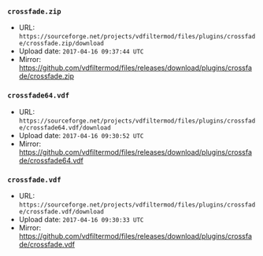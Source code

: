 ### `crossfade.zip`

- URL: `https://sourceforge.net/projects/vdfiltermod/files/plugins/crossfade/crossfade.zip/download`
- Upload date: `2017-04-16 09:37:44 UTC`
- Mirror: https://github.com/vdfiltermod/files/releases/download/plugins/crossfade/crossfade.zip


### `crossfade64.vdf`

- URL: `https://sourceforge.net/projects/vdfiltermod/files/plugins/crossfade/crossfade64.vdf/download`
- Upload date: `2017-04-16 09:30:52 UTC`
- Mirror: https://github.com/vdfiltermod/files/releases/download/plugins/crossfade/crossfade64.vdf


### `crossfade.vdf`

- URL: `https://sourceforge.net/projects/vdfiltermod/files/plugins/crossfade/crossfade.vdf/download`
- Upload date: `2017-04-16 09:30:33 UTC`
- Mirror: https://github.com/vdfiltermod/files/releases/download/plugins/crossfade/crossfade.vdf
